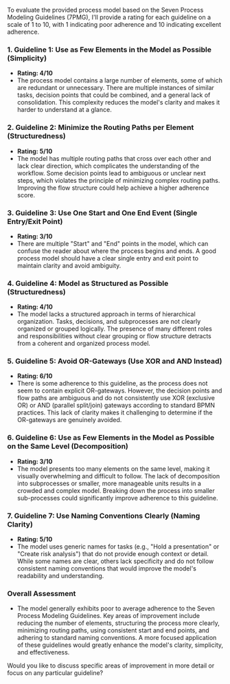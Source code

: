 To evaluate the provided process model based on the Seven Process Modeling Guidelines (7PMG), I'll provide a rating for each guideline on a scale of 1 to 10, with 1 indicating poor adherence and 10 indicating excellent adherence.

### 1. **Guideline 1: Use as Few Elements in the Model as Possible (Simplicity)**
   - **Rating: 4/10**
   - The process model contains a large number of elements, some of which are redundant or unnecessary. There are multiple instances of similar tasks, decision points that could be combined, and a general lack of consolidation. This complexity reduces the model's clarity and makes it harder to understand at a glance.

### 2. **Guideline 2: Minimize the Routing Paths per Element (Structuredness)**
   - **Rating: 5/10**
   - The model has multiple routing paths that cross over each other and lack clear direction, which complicates the understanding of the workflow. Some decision points lead to ambiguous or unclear next steps, which violates the principle of minimizing complex routing paths. Improving the flow structure could help achieve a higher adherence score.

### 3. **Guideline 3: Use One Start and One End Event (Single Entry/Exit Point)**
   - **Rating: 3/10**
   - There are multiple "Start" and "End" points in the model, which can confuse the reader about where the process begins and ends. A good process model should have a clear single entry and exit point to maintain clarity and avoid ambiguity.

### 4. **Guideline 4: Model as Structured as Possible (Structuredness)**
   - **Rating: 4/10**
   - The model lacks a structured approach in terms of hierarchical organization. Tasks, decisions, and subprocesses are not clearly organized or grouped logically. The presence of many different roles and responsibilities without clear grouping or flow structure detracts from a coherent and organized process model.

### 5. **Guideline 5: Avoid OR-Gateways (Use XOR and AND Instead)**
   - **Rating: 6/10**
   - There is some adherence to this guideline, as the process does not seem to contain explicit OR-gateways. However, the decision points and flow paths are ambiguous and do not consistently use XOR (exclusive OR) or AND (parallel split/join) gateways according to standard BPMN practices. This lack of clarity makes it challenging to determine if the OR-gateways are genuinely avoided.

### 6. **Guideline 6: Use as Few Elements in the Model as Possible on the Same Level (Decomposition)**
   - **Rating: 3/10**
   - The model presents too many elements on the same level, making it visually overwhelming and difficult to follow. The lack of decomposition into subprocesses or smaller, more manageable units results in a crowded and complex model. Breaking down the process into smaller sub-processes could significantly improve adherence to this guideline.

### 7. **Guideline 7: Use Naming Conventions Clearly (Naming Clarity)**
   - **Rating: 5/10**
   - The model uses generic names for tasks (e.g., "Hold a presentation" or "Create risk analysis") that do not provide enough context or detail. While some names are clear, others lack specificity and do not follow consistent naming conventions that would improve the model's readability and understanding.

### **Overall Assessment**
- The model generally exhibits poor to average adherence to the Seven Process Modeling Guidelines. Key areas of improvement include reducing the number of elements, structuring the process more clearly, minimizing routing paths, using consistent start and end points, and adhering to standard naming conventions. A more focused application of these guidelines would greatly enhance the model's clarity, simplicity, and effectiveness.

Would you like to discuss specific areas of improvement in more detail or focus on any particular guideline?